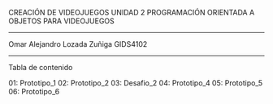 CREACIÓN DE VIDEOJUEGOS
UNIDAD 2 PROGRAMACIÓN ORIENTADA A OBJETOS PARA VIDEOJUEGOS
_____________________________________________________________
Omar Alejandro Lozada Zuñiga
GIDS4102
_______________________________________________________
Tabla de contenido

01: Prototipo_1
02: Prototipo_2
03: Desafio_2
04: Prototipo_4
05: Prototipo_5
06: Prototipo_6
